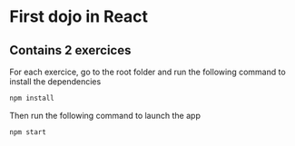 # First dojo in React
## Contains 2 exercices

For each exercice, go to the root folder and run the following command to install the dependencies
```bash
npm install
```

Then run the following command to launch the app
```bash
npm start
```